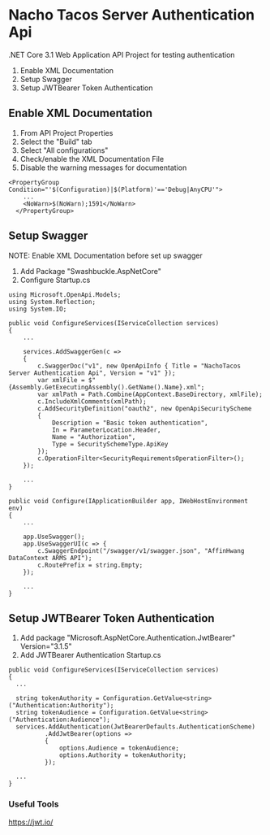 ﻿# Nacho Tacos Server Authentication Api
.NET Core 3.1 Web Application API Project for testing authentication

1. Enable XML Documentation
2. Setup Swagger
3. Setup JWTBearer Token Authentication

## Enable XML Documentation
1. From API Project Properties
2. Select the "Build" tab
3. Select "All configurations"
4. Check/enable the XML Documentation File
5. Disable the warning messages for documentation
```
<PropertyGroup Condition="'$(Configuration)|$(Platform)'=='Debug|AnyCPU'">
    ...
    <NoWarn>$(NoWarn);1591</NoWarn>
  </PropertyGroup>
```

## Setup Swagger
NOTE: Enable XML Documentation before set up swagger
1. Add Package "Swashbuckle.AspNetCore"
2. Configure Startup.cs
```
using Microsoft.OpenApi.Models;
using System.Reflection;
using System.IO;

public void ConfigureServices(IServiceCollection services)
{
    ...

    services.AddSwaggerGen(c =>
    {
        c.SwaggerDoc("v1", new OpenApiInfo { Title = "NachoTacos Server Authentication Api", Version = "v1" });
        var xmlFile = $"{Assembly.GetExecutingAssembly().GetName().Name}.xml";
        var xmlPath = Path.Combine(AppContext.BaseDirectory, xmlFile);
        c.IncludeXmlComments(xmlPath);
        c.AddSecurityDefinition("oauth2", new OpenApiSecurityScheme
        {
            Description = "Basic token authentication",
            In = ParameterLocation.Header,
            Name = "Authorization",
            Type = SecuritySchemeType.ApiKey
        });
        c.OperationFilter<SecurityRequirementsOperationFilter>();
    });

    ...
}

public void Configure(IApplicationBuilder app, IWebHostEnvironment env)
{
    ...

    app.UseSwagger();
    app.UseSwaggerUI(c => {
        c.SwaggerEndpoint("/swagger/v1/swagger.json", "AffinHwang DataContext ARMS API");
        c.RoutePrefix = string.Empty;
    });

    ...
}
```

## Setup JWTBearer Token Authentication
1. Add package "Microsoft.AspNetCore.Authentication.JwtBearer" Version="3.1.5"
2. Add JWTBearer Authentication Startup.cs

```
public void ConfigureServices(IServiceCollection services)
{
  ...

  string tokenAuthority = Configuration.GetValue<string>("Authentication:Authority");
  string tokenAudience = Configuration.GetValue<string>("Authentication:Audience");
  services.AddAuthentication(JwtBearerDefaults.AuthenticationScheme)
          .AddJwtBearer(options =>
          {
              options.Audience = tokenAudience;
              options.Authority = tokenAuthority;
          });
  
  ...
}

```



### Useful Tools
https://jwt.io/